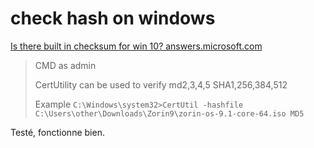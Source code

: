 # check hash on windows

[Is there built in checksum for win 10? answers.microsoft.com](https://answers.microsoft.com/en-us/insider/forum/insider_wintp-insider_update/is-there-built-in-checksum-for-win-10/8dba82be-f036-4460-b427-954e057b678a)

> CMD as admin
>
> CertUtility can be used to verify md2,3,4,5    SHA1,256,384,512
>
> Example `C:\Windows\system32>CertUtil -hashfile C:\Users\other\Downloads\Zorin9\zorin-os-9.1-core-64.iso MD5`
>

Testé, fonctionne bien.
